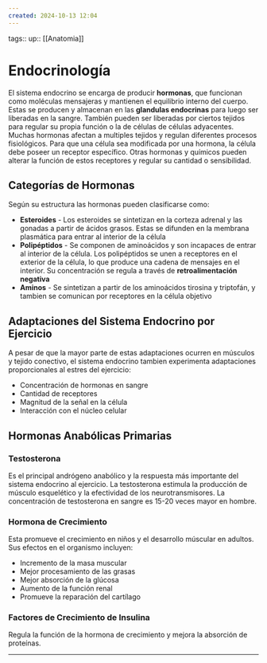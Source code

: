 ```yaml
---
created: 2024-10-13 12:04
---
```

tags::
up:: [[Anatomia]]
# Endocrinología
El sistema endocrino se encarga de producir **hormonas**, que funcionan como moléculas mensajeras y mantienen el equilibrio interno del cuerpo. Estas se producen y almacenan en las **glandulas endocrinas** para luego ser liberadas en la sangre. También pueden ser liberadas por ciertos tejidos para regular su propia función o la de células de células adyacentes. Muchas hormonas afectan a multiples tejidos y regulan diferentes procesos fisiológicos. Para que una célula sea modificada por una hormona, la célula debe poseer un receptor específico. Otras hormonas y químicos pueden alterar la función de estos receptores y regular su cantidad o sensibilidad.

## Categorías de Hormonas
Según su estructura las hormonas pueden clasificarse como:
- **Esteroides** - Los esteroides se sintetizan en la corteza adrenal y las gonadas a partir de ácidos grasos. Estas se difunden en la membrana plasmática para entrar al interior de la célula
- **Polipéptidos** - Se componen de aminoácidos y son incapaces de entrar al interior de la célula. Los polipéptidos se unen a receptores en el exterior de la célula, lo que produce una cadena de mensajes en el interior. Su concentración se regula a través de **retroalimentación negativa**
- **Aminos** - Se sintetizan a partir de los aminoácidos tirosina y triptofán, y tambien se comunican por receptores en la célula objetivo

## Adaptaciones del Sistema Endocrino por Ejercicio
A pesar de que la mayor parte de estas adaptaciones ocurren en músculos y tejido conectivo, el sistema endocrino tambien experimenta adaptaciones proporcionales al estres del ejercicio:
- Concentración de hormonas en sangre
- Cantidad de receptores
- Magnitud de la señal en la célula
- Interacción con el núcleo celular

## Hormonas Anabólicas Primarias
### Testosterona
Es el principal andrógeno anabólico y la respuesta más importante del sistema endocrino al ejercicio. La testosterona estimula la producción de músculo esquelético y la efectividad de los neurotransmisores. La concentración de testosterona en sangre es 15-20 veces mayor en hombre.

### Hormona de Crecimiento
Esta promueve el crecimiento en niños y el desarrollo múscular en adultos. Sus efectos en el organismo incluyen:
- Incremento de la masa muscular
- Mejor procesamiento de las grasas
- Mejor absorción de la glúcosa
- Aumento de la función renal
- Promueve la reparación del cartílago

### Factores de Crecimiento de Insulina
Regula la función de la hormona de crecimiento y mejora la absorción de proteínas.
___
